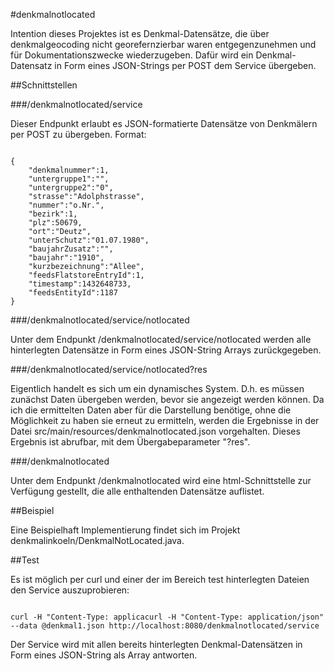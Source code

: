 #denkmalnotlocated

Intention dieses Projektes ist es Denkmal-Datensätze, die über denkmalgeocoding nicht georefernzierbar waren entgegenzunehmen und für Dokumentationszwecke wiederzugeben. Dafür wird ein Denkmal-Datensatz in Form eines JSON-Strings per POST dem Service übergeben. 

##Schnittstellen

###/denkmalnotlocated/service

Dieser Endpunkt erlaubt es JSON-formatierte Datensätze von Denkmälern per POST zu übergeben.
Format:
<pre><code>
{
	"denkmalnummer":1,
	"untergruppe1":"",
	"untergruppe2":"0",
	"strasse":"Adolphstrasse",
	"nummer":"o.Nr.",
	"bezirk":1,
	"plz":50679,
	"ort":"Deutz",
	"unterSchutz":"01.07.1980",
	"baujahrZusatz":"",
	"baujahr":"1910",
	"kurzbezeichnung":"Allee",
	"feedsFlatstoreEntryId":1,
	"timestamp":1432648733,
	"feedsEntityId":1187
}
</pre></code>  



###/denkmalnotlocated/service/notlocated

Unter dem Endpunkt /denkmalnotlocated/service/notlocated werden alle hinterlegten Datensätze in Form eines JSON-String Arrays zurückgegeben.

###/denkmalnotlocated/service/notlocated?res

Eigentlich handelt es sich um ein dynamisches System. D.h. es müssen zunächst Daten übergeben
werden, bevor sie angezeigt werden können. Da ich die ermittelten Daten aber für die Darstellung benötige, ohne die Möglichkeit zu haben sie erneut zu ermitteln, werden die Ergebnisse in der Datei src/main/resources/denkmalnotlocated.json vorgehalten. Dieses Ergebnis ist abrufbar, mit dem Übergabeparameter "?res".

###/denkmalnotlocated

Unter dem Endpunkt /denkmalnotlocated wird eine html-Schnittstelle zur Verfügung gestellt, die alle enthaltenden Datensätze auflistet.

##Beispiel

Eine Beispielhaft Implementierung findet sich im Projekt denkmalinkoeln/DenkmalNotLocated.java.

##Test

Es ist möglich per curl und einer der im Bereich test hinterlegten Dateien den Service auszuprobieren:
<pre><code>
curl -H "Content-Type: applicacurl -H "Content-Type: application/json" --data @denkmal1.json http://localhost:8080/denkmalnotlocated/service
</code></pre>
Der Service wird mit allen bereits hinterlegten Denkmal-Datensätzen in Form eines JSON-String als Array antworten.